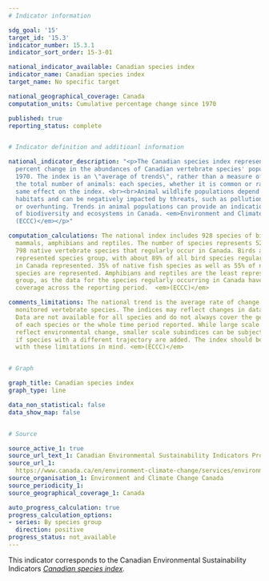 ```yaml
---
# Indicator information

sdg_goal: '15'
target_id: '15.3'
indicator_number: 15.3.1
indicator_sort_order: 15-3-01

national_indicator_available: Canadian species index
indicator_name: Canadian species index
target_name: No specific target

national_geographical_coverage: Canada
computation_units: Cumulative percentage change since 1970

published: true
reporting_status: complete


# Indicator definition and additioanl information

national_indicator_description: "<p>The Canadian species index represents the average
  percent change in the abundances of Canadian vertebrate species' populations since
  1970. The index is an \"average of trends\", rather than a measure of change in
  the total number of animals: each species, whether it is common or rare, has the
  same effect on the index. <br><br>Animal wildlife populations depend on healthy
  habitats and can be negatively impacted by threats, such as pollution, habitat degradation
  or overhunting. Trends in animal populations can provide an indication of the health
  of biodiversity and ecosystems in Canada. <em>Environment and Climate Change Canada
  (ECCC)</em></p>"

computation_calculations: The national index includes 928 species of birds, fish,
  mammals, amphibians and reptiles. The number of species represents 52% of the 1
  798 native vertebrate species that regularly occur in Canada. Birds are the best
  represented species group, with about 89% of all bird species regularly occurring
  in Canada represented. 35% of native fish species as well as 55% of native mammal
  species are represented. Amphibians and reptiles are the least represented species
  group, as the data for the species regularly occurring in Canada have poor geographical
  coverage across the reporting period.  <em>(ECCC)</em>

comments_limitations: The national trend is the average rate of change across all
  monitored vertebrate species. The indices may reflect changes in data availability.
  Data are not available for all species and do not always cover the geographic range
  of each species or the whole time period reported. While large scale trends broadly
  reflect environmental change, smaller scale subindices can be subject to change
  if species with a different trajectory are added. The index should be interpreted
  with these limitations in mind. <em>(ECCC)</em>


# Graph

graph_title: Canadian species index
graph_type: line

data_non_statistical: false
data_show_map: false


# Source

source_active_1: true
source_url_text_1: Canadian Environmental Sustainability Indicators Program, Canadian species index
source_url_1: 
  https://www.canada.ca/en/environment-climate-change/services/environmental-indicators/canadian-species-index.html
source_organisation_1: Environment and Climate Change Canada
source_periodicity_1:
source_geographical_coverage_1: Canada

auto_progress_calculation: true
progress_calculation_options:
- series: By species group
  direction: positive
progress_status: not_available
---
```

This indicator corresponds to the Canadian Environmental Sustainability Indicators <a href="https://www.canada.ca/en/environment-climate-change/services/environmental-indicators/canadian-species-index.html"> <em>Canadian species index</em></a>.
